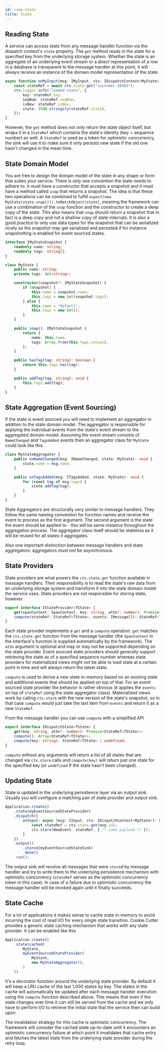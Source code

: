 ```yaml
---
id: comp-state
title: State
---
```


## Reading State

A service can access state from any message handler function via the dispatch context's `state` property. The `get` method reads in the state for a specified key from the underlying storage system. Whether the state is an aggregate of an underlying event stream or a direct representation of a row in a database is transparent to the message handler at this point, it will always receive an instance of the domain model representation of the state.

```typescript
async function onMyInput(msg: IMyInput, ctx: IDispatchContext<MyState>): Promise<void> {
    const stateRef = await ctx.state.get("customer-18483");
    ctx.logger.info("loaded state", {
        key: stateRef.key,
        seqNum: stateRef.seqNum,
        isNew: stateRef.isNew,
        state: JSON.stringify(stateRef.state),
    });
}
```

However, the `get` method does not only return the state object itself, but wraps it in a `StateRef` which contains the state's identity (key + sequence number) as well. A `StateRef` is used as a token for optimistic concurrency, the sink will use it to make sure it only persists new state if the old one hasn't changed in the mean time.

## State Domain Model

You are free to design the domain model of the state in any shape or form that suites your service. There is only one convention the state needs to adhere to: it must have a constructor that accepts a snapshot and it must have a method called `snap` that returns a snapshot. The idea is that these two operations can be combined to fulfill `expect(new MyState(state.snap())).toMatchObject(state)`, meaning the framework can use a combination of the `snap` function and the constructor to create a deep copy of the state. This also means that `snap` should return a snapshot that in fact is a deep copy and not a shallow copy of state internals. It is also a good practice to only use data types for the snapshot that can be serialized nicely as the snapshot may get serialized and persisted if for instance snapshotting is enabled for event sourced states.

```typescript
interface IMyStateSnapshot {
    readonly name: string;
    readonly tags: string[];
}

class MyState {
    public name: string;
    private tags: Set<string>;

    constructor(snapshot?: IMyStateSnapshot) {
        if (snapshot) {
            this.name = snapshot.name;
            this.tags = new Set(snapshot.tags);
        } else {
            this.name = "default";
            this.tags = new Set();
        }
    }

    public snap(): IMyStateSnapshot {
        return {
            name: this.name,
            tags: Array.from(this.tags.values),
        };
    }

    public hasTag(tag: string): boolean {
        return this.tags.has(tag);
    }

    public addTag(tag: string): void {
        this.tags.add(tag);
    }
}
```

## State Aggregation (Event Sourcing)

If the state is event sourced you will need to implement an aggregator in addition to the state domain model. The aggregator is responsible for applying the individual events from the state's event stream to the aggregated domain model. Assuming the event stream consists of `NameChanged` and `TagsAdded` events then an aggregator class for `MyState` could look like this.

```typescript
class MyStateAggregator {
    public onNameChanged(msg: INameChanged, state: MyState): void {
        state.name = msg.name;
    }

    public onTagsAdded(msg: ITagsAdded, state: MyState): void {
        for (const tag of msg.tags) {
            state.addTag(tag);
        }
    }
}
```

State Aggregators are structurally very similar to message handlers. They follow the same naming convention for function names and receive the event to process as the first argument. The second argument is the state the event should be applied to - this will be same instance throughout the aggregation process. The aggregator class itself should be stateless as it will be reused for all states it aggregates.

Also one important distinction between message handlers and state aggregators: aggregators *must not* be asynchronous.

## State Providers

State providers are what powers the `ctx.state.get` function available in message handlers. Their responsibility is to read the state's raw data from an underlying storage system and transform it into the state domain model the service uses. State providers are not responsible for storing state, however.

```typescript
export interface IStateProvider<TState> {
    get(spanContext: SpanContext, key: string, atSn?: number): Promise<StateRef<TState>>;
    compute(stateRef: StateRef<TState>, events: IMessage[]): StateRef<TState>;
}
```

Each state provider implements a `get` and a `compute` operation. `get` matches the `ctx.state.get` function from the message handler (the `SpanContext` in the interface's function is supplied automatically by the framework). The `atSn` argument is optional and may or may not be supported depending on the state provider. Event sourced state providers should generally support retrieving the state as of a specified sequence number whereas state providers for materialized views might not be able to load state at a certain point in time and will always return the latest state.

`compute` is used to derive a new state in-memory based on an existing state and additional events that should be applied on top of that. For an event sourced state provider the behavior is rather obvious (it applies the `events` on top of `stateRef` using the state aggregator class). Materialized views work by calling `ctx.store` with the new version of the state's snapshot, so in that case `compute` would just take the last item from `events` and return it as a new `StateRef`.

From the message handler you can use `compute` with a simplified API

```typescript
export interface IDispatchState<TState> {
    get(key: string, atSn?: number): Promise<StateRef<TState>>;
    compute(): Array<StateRef<TState>>;
    compute(key: string): StateRef<TState> | undefined;
}
```

`compute` without any arguments will return a list of all states that are changed via `ctx.store` calls and `compute(key)` will return just one state for the specified key (or `undefined` if the state hasn't been changed).

## Updating State

State is updated in the underlying persistence layer via an output sink. Usually you will configure a matching pair of state provider and output sink. 

```typescript
Application.create()
    .state(myEventSourcedStateProvider)
    .dispatch({
        onInput: async (msg: IInput, ctx: IDispatchContext<MyState>): Promise<void> {
            const stateRef = ctx.state.get(msg.id);
            ctx.store(NewEvent, stateRef, { /* some payload */ });
        }
    })
    .output()
        .stored(myEventSourcedStateSink)
        .done()
    .run();
```

The output sink will receive all messages that were `store`_d_ by message handler and try to write them to the underlying persistence mechanism with optimistic concurrency (`stateRef` serves as the optimistic concurrency token in this case). In case of a failure due to optimistic concurrency the message handler will be invoked again until it finally succeeds.

## State Cache

For a lot of applications it makes sense to cache state in-memory to avoid incurring the cost of read I/O for every single state transition. Cookie Cutter provides a generic state caching mechanism that works with any state provider. It can be enabled like this

```typescript
Application.create()
    .state(cached(
        MyState,
        myEventSourcedStateProvider(
            MyState,
            new MyStateAggregator(),
        )
    ))
```

It's a decorator function around the underlying state provider. By default it will keep a LRU cache of the last 1,000 states by key. The states in the cache will automatically be updated after each message handler execution using the `compute` function described above. This means that even if the state changes over time it can still be served from the cache and we only have to perform I/O to retrieve the initial state that the service then can build upon.

The invalidation strategy for this cache is optimistic concurrency. The framework will consider the cached state up-to-date until it encounters an optimistic concurrency failure at which point it invalidates that cache entry and fetches the latest state from the underlying state provider during the retry loop.